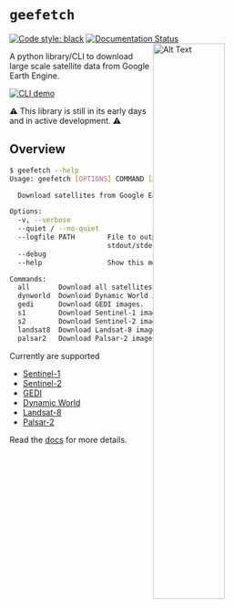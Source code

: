 # `geefetch`

[![Code style: black](https://img.shields.io/badge/code%20style-black-000000.svg)](https://github.com/psf/black)
[![Documentation Status](https://readthedocs.org/projects/geefetch/badge/?version=latest)](https://geefetch.readthedocs.io/en/latest/?badge=latest)
<img src="assets/logo.png" alt="Alt Text" style="width:50%; height:auto; float: right">

A python library/CLI to download large scale satellite data from Google Earth Engine.

[![CLI demo](https://asciinema.org)](https://asciinema.org/a/1xT8v4UGXCNOPbKjluYun9Vu4)

⚠️ This library is still in its early days and in active development. ⚠️

## Overview

```bash
$ geefetch --help
Usage: geefetch [OPTIONS] COMMAND [ARGS]...

  Download satellites from Google Earth Engine.

Options:
  -v, --verbose
  --quiet / --no-quiet
  --logfile PATH        File to output the log messages in addition to
                        stdout/stderr.
  --debug
  --help                Show this message and exit.

Commands:
  all       Download all satellites given in the config.
  dynworld  Download Dynamic World images.
  gedi      Download GEDI images.
  s1        Download Sentinel-1 images.
  s2        Download Sentinel-2 images.
  landsat8  Download Landsat-8 images.
  palsar2   Download Palsar-2 images.
```

Currently are supported

- [Sentinel-1](https://developers.google.com/earth-engine/datasets/catalog/COPERNICUS_S1_GRD)
- [Sentinel-2](https://developers.google.com/earth-engine/datasets/catalog/sentinel-2)
- [GEDI](https://developers.google.com/earth-engine/datasets/catalog/LARSE_GEDI_GEDI02_A_002_MONTHLY)
- [Dynamic World](https://developers.google.com/earth-engine/datasets/catalog/GOOGLE_DYNAMICWORLD_V1)
- [Landsat-8](https://developers.google.com/earth-engine/datasets/catalog/LANDSAT_LC08_C02_T2_L2)
- [Palsar-2](https://developers.google.com/earth-engine/datasets/catalog/JAXA_ALOS_PALSAR_YEARLY_SAR_EPOCH)

Read the [docs](https://geefetch.readthedocs.io/en/latest/) for more details.
